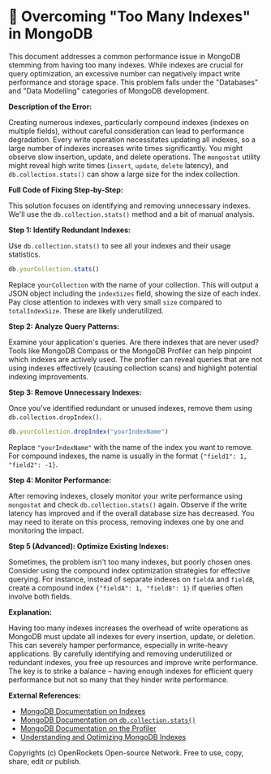 # 🐞 Overcoming "Too Many Indexes" in MongoDB


This document addresses a common performance issue in MongoDB stemming from having too many indexes. While indexes are crucial for query optimization, an excessive number can negatively impact write performance and storage space.  This problem falls under the "Databases" and "Data Modelling" categories of MongoDB development.


**Description of the Error:**

Creating numerous indexes, particularly compound indexes (indexes on multiple fields), without careful consideration can lead to performance degradation.  Every write operation necessitates updating all indexes, so a large number of indexes increases write times significantly.  You might observe slow insertion, update, and delete operations.  The `mongostat` utility might reveal high write times (`insert`, `update`, `delete` latency), and `db.collection.stats()` can show a large size for the index collection.


**Full Code of Fixing Step-by-Step:**

This solution focuses on identifying and removing unnecessary indexes.  We'll use the `db.collection.stats()` method and a bit of manual analysis.

**Step 1: Identify Redundant Indexes:**

Use `db.collection.stats()` to see all your indexes and their usage statistics.

```javascript
db.yourCollection.stats()
```

Replace `yourCollection` with the name of your collection. This will output a JSON object including the `indexSizes` field, showing the size of each index.  Pay close attention to indexes with very small `size` compared to `totalIndexSize`. These are likely underutilized.


**Step 2: Analyze Query Patterns:**

Examine your application's queries.  Are there indexes that are never used?  Tools like MongoDB Compass or the MongoDB Profiler can help pinpoint which indexes are actively used. The profiler can reveal queries that are not using indexes effectively (causing collection scans) and highlight potential indexing improvements.


**Step 3: Remove Unnecessary Indexes:**

Once you've identified redundant or unused indexes, remove them using `db.collection.dropIndex()`.

```javascript
db.yourCollection.dropIndex("yourIndexName")
```

Replace `"yourIndexName"` with the name of the index you want to remove.  For compound indexes, the name is usually in the format `{"field1": 1, "field2": -1}`.


**Step 4: Monitor Performance:**

After removing indexes, closely monitor your write performance using `mongostat` and check `db.collection.stats()` again. Observe if the write latency has improved and if the overall database size has decreased.  You may need to iterate on this process, removing indexes one by one and monitoring the impact.


**Step 5 (Advanced): Optimize Existing Indexes:**

Sometimes, the problem isn't too many indexes, but poorly chosen ones. Consider using the compound index optimization strategies for effective querying. For instance, instead of separate indexes on `fieldA` and `fieldB`, create a compound index `{"fieldA": 1, "fieldB": 1}` if queries often involve both fields.


**Explanation:**

Having too many indexes increases the overhead of write operations as MongoDB must update all indexes for every insertion, update, or deletion. This can severely hamper performance, especially in write-heavy applications.  By carefully identifying and removing underutilized or redundant indexes, you free up resources and improve write performance. The key is to strike a balance – having enough indexes for efficient query performance but not so many that they hinder write performance.


**External References:**

* [MongoDB Documentation on Indexes](https://www.mongodb.com/docs/manual/indexes/)
* [MongoDB Documentation on `db.collection.stats()`](https://www.mongodb.com/docs/manual/reference/method/db.collection.stats/)
* [MongoDB Documentation on the Profiler](https://www.mongodb.com/docs/manual/tutorial/manage-the-profiler/)
* [Understanding and Optimizing MongoDB Indexes](https://www.mongodb.com/blog/post/understanding-and-optimizing-mongodb-indexes)


Copyrights (c) OpenRockets Open-source Network. Free to use, copy, share, edit or publish.

